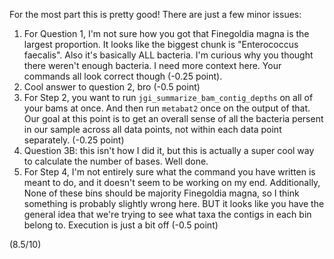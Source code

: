 For the most part this is pretty good! There are just a few minor issues:

1. For Question 1, I'm not sure how you got that Finegoldia magna is the largest proportion. It looks like the biggest chunk is "Enterococcus faecalis". Also it's basically ALL bacteria. I'm curious why you thought there weren't enough bacteria. I need more context here. Your commands all look correct though (-0.25 point).
2. Cool answer to question 2, bro (-0.5 point)
3. For Step 2, you want to run `jgi_summarize_bam_contig_depths` on all of your bams at once. And then run `metabat2` once on the output of that. Our goal at this point is to get an overall sense of all the bacteria persent in our sample across all data points, not within each data point separately. (-0.25 point)
4. Question 3B: this isn't how I did it, but this is actually a super cool way to calculate the number of bases. Well done.
5. For Step 4, I'm not entirely sure what the command you have written is meant to do, and it doesn't seem to be working on my end. Additionally, None of these bins should be majority Finegoldia magna, so I think something is probably slightly wrong here. BUT it looks like you have the general idea that we're trying to see what taxa the contigs in each bin belong to. Execution is just a bit off (-0.5 point)

(8.5/10)
